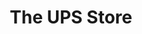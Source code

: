 ---
title: "The UPS Store"
url: /denver/the-ups-store-green-valley-ranch-boulevard/
shop: copyshop
---